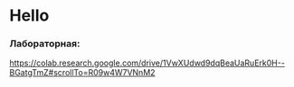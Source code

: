 <h1> Hello </h1>

<h3> Лабораторная: </h3>

https://colab.research.google.com/drive/1VwXUdwd9dqBeaUaRuErk0H--BGatgTmZ#scrollTo=R09w4W7VNnM2